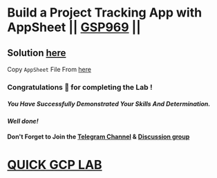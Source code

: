 # Build a Project Tracking App with AppSheet || [GSP969](https://www.cloudskillsboost.google/focuses/21231?parent=catalog) ||

## Solution [here]()

Copy `AppSheet` File From [here](https://www.appsheet.com/Template/AppDef?appName=CopyofAppSheetProjectTrackingApp-GSP969-654234330&utm_source=share_app_link#Home)

### Congratulations 🎉 for completing the Lab !

##### *You Have Successfully Demonstrated Your Skills And Determination.*

#### *Well done!*

#### Don't Forget to Join the [Telegram Channel](https://t.me/QuickGcpLab) & [Discussion group](https://t.me/QuickGcpLabChats)

# [QUICK GCP LAB](https://www.youtube.com/@quickgcplab)
